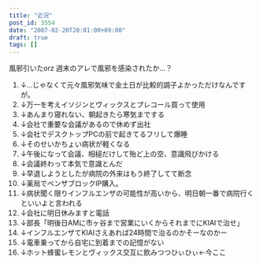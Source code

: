 ```yaml
---
title: "近況"
post_id: 3554
date: "2007-02-20T20:01:00+09:00"
draft: true
tags: []
---
```



風邪引いたorz 週末のアレで風邪を感染されたか…？

  1. ↓…じゃなくて元々風邪気味で金土日が比較的調子よかっただけなんですが。
  2. ↓万一を考えイソジンとヴィックスとプレコール買って使用
  3. ↓あんまり寝れない、朝起きたら寒気までする
  4. ↓会社で重要な会議があるので休めず出社
  5. ↓会社でデスクトップPCの前で起きてるフリして爆睡
  6. ↓そのせいかちょい病状が軽くなる
  7. ↓午後になって会議、相槌だけして殆ど上の空、意識飛びかける
  8. ↓会議終わって本気で意識とんだ
  9. ↓早退しようとしたが病院の外来はもう終了してて断念
  10. ↓薬局でベンザブロックIP購入。
  11. ↓病状聞く限りインフルエンザの可能性が高いから、明日朝一番で病院行くといいよと言われる
  12. ↓会社に明日休みますと電話
  13. ↓部長「明後日AMに市ヶ谷まで営業にいくからそれまでにKIAIで治せ」
  14. ↓インフルエンザてKIAIさえあれば24時間で治るのかそーなのかー
  15. ↓電車乗ってから自宅に到着までの記憶がない
  16. ↓ホット蜂蜜レモンとヴィックス交互に飲みつつひぃひぃ←今ここ
